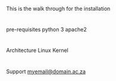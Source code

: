 This is the walk through for the installation
#
pre-requisites
python 3
apache2
#
Architecture
Linux Kernel
#
Support
myemail@domain.ac.za

